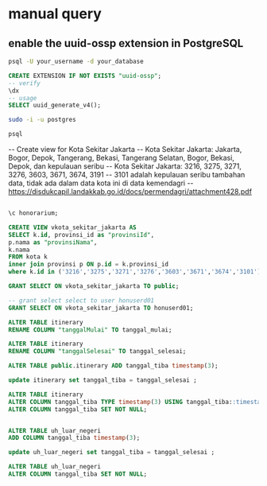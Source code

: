 # manual query

## enable the uuid-ossp extension in PostgreSQL

```sh
psql -U your_username -d your_database
```

```sql
CREATE EXTENSION IF NOT EXISTS "uuid-ossp";
-- verify
\dx
-- usage
SELECT uuid_generate_v4();
```

```sh
sudo -i -u postgres

psql


```

-- Create view for Kota Sekitar Jakarta
-- Kota Sekitar Jakarta: Jakarta, Bogor, Depok, Tangerang, Bekasi, Tangerang Selatan, Bogor, Bekasi, Depok, dan kepulauan seribu
-- Kota Sekitar Jakarta: 3216, 3275, 3271, 3276, 3603, 3671, 3674, 3191
-- 3101 adalah kepulauan seribu tambahan data, tidak ada dalam data kota ini di data kemendagri
-- https://disdukcapil.landakkab.go.id/docs/permendagri/attachment428.pdf

```sql

\c honorarium;

CREATE VIEW vkota_sekitar_jakarta AS
SELECT k.id, provinsi_id as "provinsiId",
p.nama as "provinsiNama",
k.nama
FROM kota k
inner join provinsi p ON p.id = k.provinsi_id
where k.id in ('3216','3275','3271','3276','3603','3671','3674','3101');

GRANT SELECT ON vkota_sekitar_jakarta TO public;

-- grant select select to user honuserd01
GRANT SELECT ON vkota_sekitar_jakarta TO honuserd01;

```

```sql
ALTER TABLE itinerary
RENAME COLUMN "tanggalMulai" TO tanggal_mulai;

ALTER TABLE itinerary
RENAME COLUMN "tanggalSelesai" TO tanggal_selesai;

ALTER TABLE public.itinerary ADD tanggal_tiba timestamp(3);

update itinerary set tanggal_tiba = tanggal_selesai ;

ALTER TABLE itinerary
ALTER COLUMN tanggal_tiba TYPE timestamp(3) USING tanggal_tiba::timestamp(3),
ALTER COLUMN tanggal_tiba SET NOT NULL;


ALTER TABLE uh_luar_negeri
ADD COLUMN tanggal_tiba timestamp(3);

update uh_luar_negeri set tanggal_tiba = tanggal_selesai ;

ALTER TABLE uh_luar_negeri
ALTER COLUMN tanggal_tiba SET NOT NULL;
```
